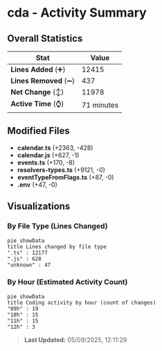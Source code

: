 # cda - Activity Summary 

## Overall Statistics

| Stat                   | Value                                                             |
| ---------------------- | ----------------------------------------------------------------- |
| **Lines Added** (➕)   | 12415                                          |
| **Lines Removed** (➖) | 437                                        |
| **Net Change** (↕)    | 11978                |
| **Active Time** (⌚)   | 71 minutes |


## Modified Files
- **calendar.ts** (+2363, -428)
- **calendar.js** (+627, -1)
- **events.ts** (+170, -8)
- **resolvers-types.ts** (+9121, -0)
- **eventTypeFromFlags.ts** (+87, -0)
- **.env** (+47, -0)

## Visualizations

### By File Type (Lines Changed)

```mermaid
pie showData
title Lines changed by file type
".ts" : 12177
".js" : 628
"unknown" : 47
```

### By Hour (Estimated Activity Count)

```mermaid
pie showData
title Coding activity by hour (count of changes)
"09h" : 19
"10h" : 15
"11h" : 15
"12h" : 3
```


> **Last Updated:** 05/09/2025, 12:11:29